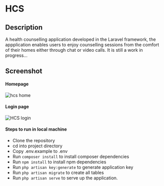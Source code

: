 # HCS

## Description
A health counselling application developed in the Laravel framework, the appplication enables users to enjoy counselling sessions from the comfort of their homes either through chat or video calls.
It is still a work in progress...

## Screenshot
#### Homepage
![hcs home](https://user-images.githubusercontent.com/43953425/151820511-40400477-d480-42f0-9364-f274bd43db8a.PNG) 

#### Login page
![HCS login](https://user-images.githubusercontent.com/43953425/151820612-0ee91bec-5d00-408e-984a-940e617898fd.PNG)


#### Steps to run in local machine
- Clone the repository
- cd into project directory
- Copy .env.example to .env
- Run ```composer install``` to install composer dependencies
- Run ```npm install``` to install npm dependencies
- Run ```php artisan key:generate``` to generate application key
- Run ```php artisan migrate``` to create all tables
- Run ```php artisan serve``` to serve up the application.

